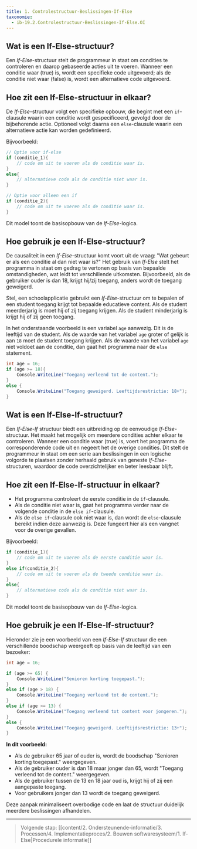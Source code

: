```yaml
---
title: 1. Controlestructuur-Beslissingen-If-Else
taxonomie:
  - ib-19.2.Controlestructuur-Beslissingen-If-Else.OI
---
```


## Wat is een If-Else-structuur?
Een *If-Else*-structuur stelt de programmeur in staat om condities te controleren en daarop gebaseerde acties uit te voeren. Wanneer een conditie waar (true) is, wordt een specifieke code uitgevoerd; als de conditie niet waar (false) is, wordt een alternatieve code uitgevoerd. 

## Hoe zit een If-Else-structuur in elkaar?
De *If-Else*-structuur volgt een specifieke opbouw, die begint met een `if`-clausule waarin een conditie wordt gespecificeerd, gevolgd door de bijbehorende actie. Optioneel volgt daarna een `else`-clausule waarin een alternatieve actie kan worden gedefinieerd. 

Bijvoorbeeld:
```C#
// Optie voor if-else
if (conditie_1){
	// code om uit te voeren als de conditie waar is.
}
else{
    // alternatieve code als de conditie niet waar is.
}

// Optie voor alleen een if
if (conditie_2){
	// code om uit te voeren als de conditie waar is.
}
```
  Dit model toont de basisopbouw van de *If-Else*-logica.

## Hoe gebruik je een If-Else-structuur?
De causaliteit in een *If-Else*-structuur komt voort uit de vraag: "Wat gebeurt er als een conditie al dan niet waar is?" Het gebruik van *If-Else* stelt het programma in staat om gedrag te vertonen op basis van bepaalde omstandigheden, wat leidt tot verschillende uitkomsten. Bijvoorbeeld, als de gebruiker ouder is dan 18, krijgt hij/zij toegang, anders wordt de toegang geweigerd.

Stel, een schoolapplicatie gebruikt een *If-Else*-structuur om te bepalen of een student toegang krijgt tot bepaalde educatieve content. Als de student meerderjarig is moet hij of zij toegang krijgen. Als de student minderjarig is krijgt hij of zij geen toegang.

In het onderstaande voorbeeld is een variabel `age` aanwezig. Dit is de leeftijd van de student.
Als de waarde van het variabel `age` groter of gelijk is aan `18` moet de student toegang krijgen.
Als de waarde van het variabel `age` niet voldoet aan de conditie, dan gaat het programma naar de `else` statement.
```C#
int age = 16;
if (age >= 18){
    Console.WriteLine("Toegang verleend tot de content.");
}
else {
    Console.WriteLine("Toegang geweigerd. Leeftijdsrestrictie: 18+");
}
```

## Wat is een If-Else-If-structuur?
Een *If-Else-If* structuur biedt een uitbreiding op de eenvoudige *If-Else*-structuur. Het maakt het mogelijk om meerdere condities achter elkaar te controleren. Wanneer een conditie waar (true) is, voert het programma de corresponderende code uit en negeert het de overige condities. Dit stelt de programmeur in staat om een serie aan beslissingen in een logische volgorde te plaatsen zonder herhaald gebruik van geneste *If-Else*-structuren, waardoor de code overzichtelijker en beter leesbaar blijft.

## Hoe zit een If-Else-If-structuur in elkaar?
- Het programma controleert de eerste conditie in de `if`-clausule.
- Als de conditie niet waar is, gaat het programma verder naar de volgende conditie in de `else if`-clausule.
- Als de `else if`-clausule ook niet waar is, dan wordt de `else`-clausule bereikt indien deze aanwezig is. Deze fungeert hier als een vangnet voor de overige gevallen.

Bijvoorbeeld:
```C#
if (conditie_1){
	// code om uit te voeren als de eerste conditie waar is.
}
else if(conditie_2){
	// code om uit te voeren als de tweede conditie waar is.
}
else{
    // alternatieve code als de conditie niet waar is.
}
```
  Dit model toont de basisopbouw van de *If-Else*-logica.

## Hoe gebruik je een If-Else-If-structuur?
Hieronder zie je een voorbeeld van een *If-Else-If* structuur die een verschillende boodschap weergeeft op basis van de leeftijd van een bezoeker:

```C#
int age = 16;

if (age >= 65) {
    Console.WriteLine("Senioren korting toegepast.");
}
else if (age > 18) {
    Console.WriteLine("Toegang verleend tot de content.");
}
else if (age >= 13) {
    Console.WriteLine("Toegang verleend tot content voor jongeren.");
}
else {
    Console.WriteLine("Toegang geweigerd. Leeftijdsrestrictie: 13+");
}
```

**In dit voorbeeld:**
- Als de gebruiker 65 jaar of ouder is, wordt de boodschap "Senioren korting toegepast." weergegeven.
- Als de gebruiker ouder is dan 18 maar jonger dan 65, wordt "Toegang verleend tot de content." weergegeven.
- Als de gebruiker tussen de 13 en 18 jaar oud is, krijgt hij of zij een aangepaste toegang.
- Voor gebruikers jonger dan 13 wordt de toegang geweigerd.

Deze aanpak minimaliseert overbodige code en laat de structuur duidelijk meerdere beslissingen afhandelen.

---
> Volgende stap: [[content/2. Ondersteunende-informatie/3. Processen/4. Implementatieproces/2. Bouwen softwaresysteem/1. If-Else|Procedurele informatie]]